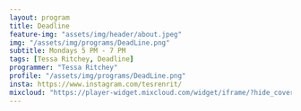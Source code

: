 ```yaml
---
layout: program
title: Deadline
feature-img: "assets/img/header/about.jpeg"
img: "/assets/img/programs/DeadLine.png"
subtitle: Mondays 5 PM - 7 PM
tags: [Tessa Ritchey, Deadline]
programmer: "Tessa Ritchey"
profile: "/assets/img/programs/DeadLine.png"
insta: https://www.instagram.com/tesrenrit/
mixcloud: "https://player-widget.mixcloud.com/widget/iframe/?hide_cover=1&feed=%2Ftropicofm%2Fplaylists%2Fdeadline%2F"
---
```

